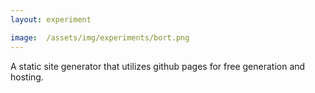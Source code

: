 ```yaml
---
layout: experiment

image:  /assets/img/experiments/bort.png
---
```


A static site generator that utilizes github pages for free generation and hosting.
